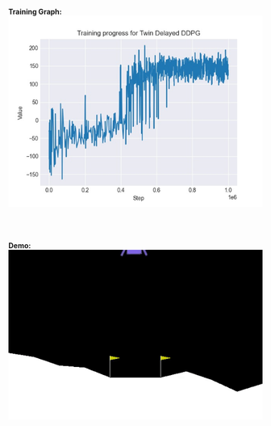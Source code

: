 <b>Training Graph:</b><br>
![alt text](https://github.com/rohan1198/Reinforcement-Learning-Policy-Gradient-Methods/blob/main/assets/td3.jpg)

<br><br><br>
<b>Demo:</b><br>
![Alt Text](https://github.com/rohan1198/Reinforcement-Learning-Policy-Gradient-Methods/blob/main/assets/td3.gif)
